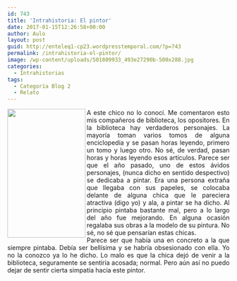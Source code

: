 ```yaml
---
id: 743
title: 'Intrahistoria: El pintor'
date: 2017-01-15T12:26:58+00:00
author: Aulo
layout: post
guid: http://enteleq1-cp23.wordpresstemporal.com/?p=743
permalink: /intrahistoria-el-pintor/
image: /wp-content/uploads/501809933_493e27290b-500x288.jpg
categories:
  - Intrahistorias
tags:
  - Categoría Blog 2
  - Relato
---
```

<div id="body-138438" class="content-body">
  <div align="justify">
    <img class="alignleft" src="http://www.colorear.info/Dibujos-infantiles/donald-duck/images/donald--pintor.gif" width="177" height="292" align="left" border="0" />
  </div>
  
  <div align="justify">
    A este chico no lo conocí. Me comentaron esto mis compañeros de biblioteca, los opositores. En la biblioteca hay verdaderos personajes. La mayoría toman varios tomos de alguna enciclopedia y se pasan horas leyendo, primero un tomo y luego otro. No sé, de verdad, pasan horas y horas leyendo esos artículos. Parece ser que el año pasado, uno de estos ávidos personajes, (nunca dicho en sentido despectivo) se dedicaba a pintar. Era una persona extraña que llegaba con sus papeles, se colocaba delante de alguna chica que le pareciera atractiva (digo yo) y ala, a pintar se ha dicho. Al principio pintaba bastante mal, pero a lo largo del año fue mejorando. En alguna ocasión regalaba sus obras a la modelo de su pintura. No sé, no sé que pensarían estas chicas.
  </div>
  
  <div align="justify">
  </div>
  
  <div align="justify">
    Parece ser que había una en concreto a la que siempre pintaba. Debía ser bellísima y se habría obsesionado con ella. Yo no la conozco ya lo he dicho. Lo malo es que la chica dejó de venir a la biblioteca, seguramente se sentiría acosada; normal. Pero aún así no puedo dejar de sentir cierta simpatía hacia este pintor.
  </div>
</div>